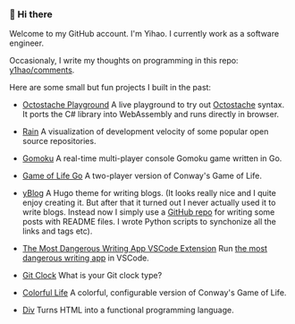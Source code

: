 ### 👋 Hi there

Welcome to my GitHub account. I'm Yihao. I currently work as a software engineer.

Occasionaly, I write my thoughts on programming in this repo: [y1hao/comments](https://github.com/y1hao/comments).

Here are some small but fun projects I built in the past:

- [Octostache Playground](https://github.com/y1hao/octostache-playground)
  A live playground to try out [Octostache](https://github.com/OctopusDeploy/Octostache) syntax. It ports the C# library into WebAssembly and runs directly in browser.
  
- [Rain](https://github.com/y1hao/Rain)
  A visualization of development velocity of some popular open source repositories.

- [Gomoku](https://github.com/y1hao/gomoku)
  A real-time multi-player console Gomoku game written in Go.

- [Game of Life Go](https://github.com/y1hao/game-of-life-go)
  A two-player version of Conway's Game of Life.

- [yBlog](https://github.com/y1hao/yBlog)
  A Hugo theme for writing blogs. (It looks really nice and I quite enjoy creating it. But after that it turned out I never actually used it to write blogs. Instead now I simply use a [GitHub repo](https://github.com/y1hao/comments) for writing some posts with README files. I wrote Python scripts to synchonize all the links and tags etc).

- [The Most Dangerous Writing App VSCode Extension](https://github.com/y1hao/the-most-dangerous-writing-app-extension)
  Run [the most dangerous writing app](https://www.squibler.io/dangerous-writing-prompt-app) in VSCode.

- [Git Clock](https://github.com/y1hao/gitclock)
  What is your Git clock type?

- [Colorful Life](https://github.com/y1hao/ColorfulLife)
  A colorful, configurable version of Conway's Game of Life.

- [Div](https://github.com/y1hao/Div) Turns HTML into a functional programming language.
